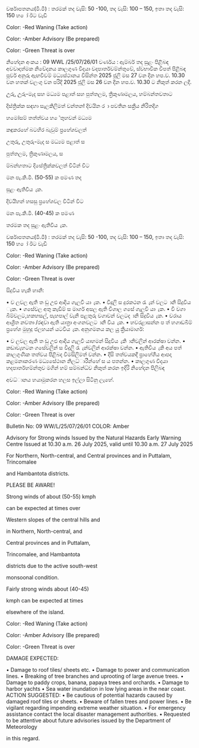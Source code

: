 වර්ෂාපතනය(මි.මී) : තරමක් තද වැසි: 50 -100, තද වැසි: 100 – 150, ඉතා තද වැසි: 150 හ ෝ ඊට වැඩි

Color: -Red Waning (Take action)

Color: -Amber Advisory (Be prepared)

Color: -Green Threat is over

නිහේදන අංකය : 09 WWL /25/07/26/01 වර්ණය : ඇම්බර් තද සුළං පිළිබඳ අවවාදාත්මක නිවේදනය කාලගුණ විදයා වදපාර්තවම්න්තුවේ, ස්වභාවික විපත් පිළිබඳ පූර්ව අනුරු ඇඟවීවම් මධ්‍යස්ථානය විසින්ත 2025 ජූලි මස 27 වන දින හප.ව. 10.30 වන හතක් වලංගු වන පරිදි 2025 ජූලි මස 26 වන දින හප.ව. 10.30 ට නිකුත් කරන ලදි.

උුරු, උුරු-මැද සහ මධ්‍යම පළාත් සහ පුත්තලම, ත්‍රිකුණාමලය, හම්බන්තවතාට

දිස්ත්‍රික්ක සඳහා සැලකිලිමත් වන්තන! දිවයින ර ා පවතින සක්‍රීය නිරිතදිග

හමෝසම් තත්ත්වය හ ේතුහවන් මධ්‍යම

කඳුකරහේ බටහිර බැවුම් ප්‍රහේශවලත්

උතුරු, උතුරු-මැද ස මධ්‍යම පළාත් ස

පුත්තලම, ත්‍රිකුණාමලය, ස

ම්බන්හතාට දිසේත්‍රික්කවලත් විටින් විට

මන පැ.කි.මී. (50-55) ක පමණ තද

සුළං ඇතිවිය ැක.

දිවයිහන් හසසු ප්‍රහේශවල විටින් විට

මන පැ.කි.මී. (40-45) ක පමණ

තරමක තද සුළං ඇතිවිය ැක.

වර්ෂාපතනය(මි.මී) : තරමක් තද වැසි: 50 -100, තද වැසි: 100 – 150, ඉතා තද වැසි: 150 හ ෝ ඊට වැඩි

Color: -Red Waning (Take action)

Color: -Amber Advisory (Be prepared)

Color: -Green Threat is over

සිදුවිය හැකි හානි:

• ව ලවල ඇති ත ඩු උළු ආදිය ගැලවී යා ැක. • විදුලි ස දුරකථන රැ ැන් වලට ානි සිදුවිය ැක. • ගසේවල අතු කැඩීම් ස මාර්ග අසල ඇති විශාල ගසේ ගැලවී යා ැක. • වී වගා බිම්වලට,හකහසල්, පැහපාල් වැනි පළතුරු වගාවන් වලටද ානි සිදුවිය ැක. • වරාය ආශ්‍රිත නවතා /රඳවා ඇති යාත්‍රා අංගනවලට ානි විය ැක. • හවරළාසන්න ප ත් හගාඩබිම් ප්‍රහේශ මුහුදු ජලහයන් යටවිය ැක. අනුගමනය කල යුු ක්‍රියාමාර්ග:

• ව ලවල ඇති ත ඩු උළු ආදිය ගැලවී යාහමන් සිදුවිය ැකි ානිවලින් ආරක්ෂා වන්න. • කඩාවැහටන ගසේවලින් ස විදුලි රැ ැන්වලින් ආරක්ෂා වන්න. • ඇතිවිය ැකි අය පත් කාලගුණික තත්වය පිළිබද විමසිලිමත් වන්න. • දිසි තත්වයකදී ප්‍රාහේශීය ආපදා කළමනාකරණ මධ්‍යසේථාන නිලධ්‍ාරීන්හේ ස ය පතන්න. • කාලගුණ විදයා හදපාර්තහම්න්තුව මගින් හම් සම්බන්ධ්‍ව නිකුත් කරන ඉදිරි නිහේදන පිලිබඳ

අවධ්‍ානය හයාමුකරන හලස ඉල්ලා සිටිනු ලැහේ.

Color: -Red Waning (Take action)

Color: -Amber Advisory (Be prepared)

Color: -Green Threat is over

Bulletin No: 09 WW/L/25/07/26/01 COLOR: Amber

Advisory for Strong winds Issued by the Natural Hazards Early Warning Centre Issued at 10.30 a.m. 26 July 2025, valid until 10.30 a.m. 27 July 2025

For Northern, North-central, and Central provinces and in Puttalam, Trincomalee

and Hambantota districts.

PLEASE BE AWARE!

Strong winds of about (50-55) kmph

can be expected at times over

Western slopes of the central hills and

in Northern, North-central, and

Central provinces and in Puttalam,

Trincomalee, and Hambantota

districts due to the active south-west

monsoonal condition.

Fairly strong winds about (40-45)

kmph can be expected at times

elsewhere of the island.

Color: -Red Waning (Take action)

Color: -Amber Advisory (Be prepared)

Color: -Green Threat is over

DAMAGE EXPECTED:

• Damage to roof tiles/ sheets etc. • Damage to power and communication lines. • Breaking of tree branches and uprooting of large avenue trees. • Damage to paddy crops, banana, papaya trees and orchards. • Damage to harbor yachts • Sea water inundation in low lying areas in the near coast. ACTION SUGGESTED: • Be cautious of potential hazards caused by damaged roof tiles or sheets. • Beware of fallen trees and power lines. • Be vigilant regarding impending extreme weather situation. • For emergency assistance contact the local disaster management authorities. • Requested to be attentive about future advisories issued by the Department of Meteorology

in this regard.
